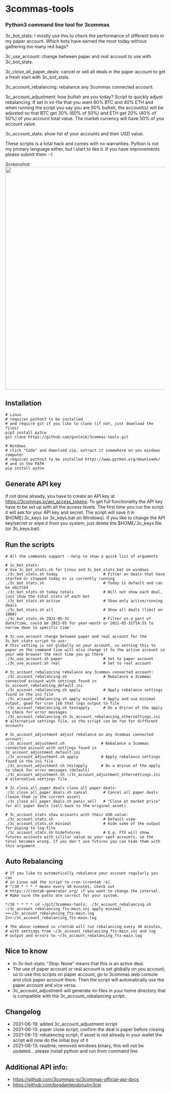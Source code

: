 # 3commas-tools

### Python3 command line tool for 3commas
<p>3c_bot_stats: I mostly use this to check the performance of different bots in my paper account. Which bots have earned the most today without gathering too many red bags?</p>
<p>3c_use_account: change between paper and real account to use with 3c_bot_stats.</p>
<p>3c_close_all_paper_deals: cancel or sell all deals in the paper account to get a fresh start with 3c_bot_stats.</p>
<p>3c_account_rebalancing: rebalance any 3commas connected account.</p>
<p>3c_account_adjustment: how bullish are you today? Script to quickly adjust rebalancing. If set in ini-file that you want 60% BTC and 40% ETH and when running the script you say you are 50% bullish, the account(s) will be adjusted so that BTC get 30% (60% of 50%) and ETH get 20% (40% of 50%) of you account total value. The market currency will have 50% of you account value.</p>
<p>3c_account_stats: show list of your accounts and their USD value.</p>
<p>These scripts is a total hack and comes with no warranties. Python is not my primary language either, but I start to like it. If you have improvements please submit them :-)</p>

Screenshot:<br>
<img src="https://user-images.githubusercontent.com/2580262/121309352-5fd76000-c902-11eb-8683-d087b06cff45.png" width=700>

## Installation
```
# Linux
# requires python3 to be installed
# and require git if you like to clone (if not, just download the files)
pip3 install py3cw
git clone https://github.com/gunleik/3commas-tools.git

# Windows
# click "Code" and download zip, extract it somewhere on you windows computer
# requires python3 to be installed https://www.python.org/downloads/
# and in the PATH
pip install py3cw 
```

## Generate API key
If not done already, you have to create an API key at https://3commas.io/api_access_tokens.
To get full functionality the API key have to be set up with all the access levels.
The first time you run the script it will ask for your API key and secret.
The script will save it in $HOME/.3c_keys (or 3c_keys.bat on Windows).
If you like to change the API key/secret or wipe it from you system, just delete the $HOME/.3c_keys file (or 3c_keys.bat).

## Run the scripts
```
# All the commands support --help to show a quick list of arguments

# 3c_bot_stats:
# Use 3c_bot_stats.sh for Linux and 3c_bot_stats.bat on windows
./3c_bot_stats.sh today                    # Filter on deals that have started or stopped today or is currently running
./3c_bot_stats.sh                          # Today is default and can be omitted
./3c_bot_stats.sh today totals             # Will not show each deal, just show the total stats of each bot
./3c_bot_stats.sh active                   # Show only active/running deals
./3c_bot_stats.sh all                      # Show all deals (limit on 1000)
./3c_bot_stats.sh 2021-05-31               # Filter on a part of date/time, could be 2021-05 for year-month or 2021-05-31T14:55 to narrow down to specific time'

# 3c_use_account change between paper and real account for the 3c_bot_stats script to use:
# this setting is set globally on your account, so setting this to paper on the command line will also change it to the active account in your web browser the next time you go there
./3c_use_account.sh paper                  # Set to paper account
./3c_use_account.sh real                   # Set to real account

# 3c_account_rebalancing rebalance any 3commas connected account:
./3c_account_rebalancing.sh                # Rebalance a 3commas connected account with settings found in 3c_account_rebalancing_default.ini
./3c_account_rebalancing.sh apply          # Apply rebalance settings found in the ini-file
./3c_account_rebalancing.sh apply minimal  # Apply and use minimal output, good for cron job that logs output to file
./3c_account_rebalancing.sh testapply      # Do a dryrun of the apply to check for error messages
./3c_account_rebalancing.sh 3c_account_rebalancing_othersettings.ini  # alternative settings file, so the script can be run for different accounts

# 3c_account_adjustment adjust rebalance on any 3commas connected account:
./3c_account_adjustment.sh                # Rebalance a 3commas connected account with settings found in 3c_account_adjustment_default.ini
./3c_account_adjustment.sh apply          # Apply rebalance settings found in the ini-file
./3c_account_adjustment.sh testapply      # Do a dryrun of the apply to check for error messages (default)
./3c_account_adjustment.sh ~/3c_account_adjustment_othersettings.ini  # alternative settings file

# 3c_close_all_paper_deals close all paper deals:
./3c_close_all_paper_deals.sh cancel       # Cancel all paper deals (leave them in the current asset)
./3c_close_all_paper_deals.sh panic_sell   # "Close at market price" for all paper deals (sell back to the original asset)

# 3c_account_stats show accounts with their USD value:
./3c_account_stats.sh                      # Default view
./3c_account_stats.sh minimal              # Hide some of the output for piping to log-file
./3c_account_stats.sh hidefutures          # E.g. FTX will show futures accounts with sililar value as your spot accounts, so the total becomes wrong. If you don't use futures you can hide them with this argument.
```

## Auto Rebalancing
```
# If you like to automatically rebalance your account regularly you can 
# in Linux add the script to cron (crontab -e).
# */30 * * * * means every 30 minutes, check out 
# https://crontab-generator.org/ if you want to change the interval.
# Make sure the paths are correct for your system.

*/30 * * * * cd ~/git/3commas-tools; ./3c_account_rebalancing.sh ~/3c_account_rebalancing_ftx-main.ini apply minimal >>~/3c_account_rebalancing_ftx-main.log 2>>~/3c_account_rebalancing_ftx-main.log

# The above command in crontab will run rebalancing every 30 minutes, 
# with settings from ~/3c_account_rebalancing_ftx-main.ini and log 
# output and errors to ~/3c_account_rebalancing_ftx-main.log
```

## Nice to know
* In 3c-bot-stats: "Stop: None" means that this is an active deal.
* The use of paper account or real account is set globally on you account, so to use this scripts on paper account, go to 3commas web console and click paper account there. Then the script will automatically use the paper account and vice versa.
* 3c_account_adjustment will generate ini-files in your home directory that is compatible with the 3c_account_rebalancing script.

## Changelog
* 2021-06-19: added 3c_account_adjustment script
* 2021-06-13: paper close script; confirm the deal is paper before closing
* 2021-06-13: rebalancing script; if asset is not already in your wallet the script will now do the initial buy of it
* 2021-06-13: readme; removed windows binary, this will not be updated... please install python and run from command line

## Additional API info:
* https://github.com/3commas-io/3commas-official-api-docs
* https://github.com/bogdanteodoru/py3cw
